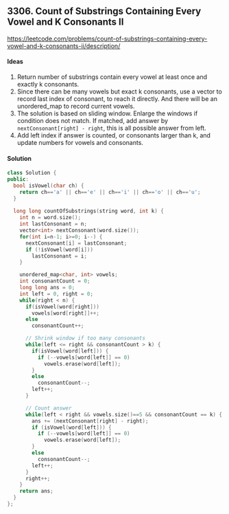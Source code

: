 ## 3306. Count of Substrings Containing Every Vowel and K Consonants II


https://leetcode.com/problems/count-of-substrings-containing-every-vowel-and-k-consonants-ii/description/


#### Ideas
1. Return number of substrings contain every vowel at least once and exactly k consonants.
2. Since there can be many vowels but exact k consonants, use a vector to record last index of consonant, to reach it directly. And there will be an unordered_map to record current vowels.
3. The solution is based on sliding window. Enlarge the windows if condition does not match. If matched, add answer by `nextConsonant[right] - right`, this is all possible answer from left.
4. Add left index if answer is counted, or consonants larger than k, and update numbers for vowels and consonants. 

#### Solution
```C++
class Solution {
public:
  bool isVowel(char ch) {
    return ch=='a' || ch=='e' || ch=='i' || ch=='o' || ch=='u';
  }
  
  long long countOfSubstrings(string word, int k) {
    int n = word.size();
    int lastConsonant = n;
    vector<int> nextConsonant(word.size());
    for(int i=n-1; i>=0; i--) {
      nextConsonant[i] = lastConsonant;
      if (!isVowel(word[i])) 
        lastConsonant = i;
    }

    unordered_map<char, int> vowels;
    int consonantCount = 0;
    long long ans = 0;
    int left = 0, right = 0;
    while(right < n) {
      if(isVowel(word[right]))
        vowels[word[right]]++;
      else
        consonantCount++;

      // Shrink window if too many consonants
      while(left <= right && consonantCount > k) {
        if(isVowel(word[left])) {
          if (--vowels[word[left]] == 0) 
            vowels.erase(word[left]);
        }
        else
          consonantCount--;
        left++;
      }

      // Count answer
      while(left < right && vowels.size()==5 && consonantCount == k) {
        ans += (nextConsonant[right] - right);
        if (isVowel(word[left])) {
          if (--vowels[word[left]] == 0) 
            vowels.erase(word[left]);
        } 
        else
          consonantCount--;
        left++;
      }
      right++;
    }
    return ans;
  }
};
```